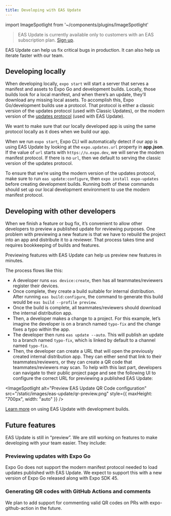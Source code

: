 ```yaml
---
title: Developing with EAS Update
---
```


import ImageSpotlight from '~/components/plugins/ImageSpotlight'

> EAS Update is currently available only to customers with an EAS subscription plan. [Sign up](https://expo.dev/accounts/[account]/settings/subscriptions).

EAS Update can help us fix critical bugs in production. It can also help us iterate faster with our team.

## Developing locally

When developing locally, `expo start` will start a server that serves a manifest and assets to Expo Go and development builds. Locally, those builds look for a local manifest, and when there’s an update, they’ll download any missing local assets. To accomplish this, Expo Go/development builds use a protocol. That protocol is either a classic version of the updates protocol (used with Classic Updates), or the modern version of the [updates protocol](/technical-specs/expo-updates-0) (used with EAS Update).

We want to make sure that our locally developed app is using the same protocol locally as it does when we build our app.

When we run `expo start`, Expo CLI will automatically detect if our app is using EAS Update by looking at the `expo.updates.url` property in **app.json**. If the value of `url` starts with `https://u.expo.dev`, we will serve the modern manifest protocol. If there is no `url`, then we default to serving the classic version of the updates protocol.

To ensure that we’re using the modern version of the updates protocol, make sure to run `eas update:configure`, then `expo install expo-updates` before creating development builds. Running both of these commands should set up our local development environment to use the modern manifest protocol.

## Developing with other developers

When we finish a feature or bug fix, it’s convenient to allow other developers to preview a published update for reviewing purposes. One problem with previewing a new feature is that we have to rebuild the project into an app and distribute it to a reviewer. That process takes time and requires bookkeeping of builds and features.

Previewing features with EAS Update can help us preview new features in minutes.

The process flows like this:

- A developer runs `eas device:create`, then has all teammates/reviewers register their devices.
- Once complete, they create a build suitable for internal distribution. After running `eas build:configure`, the command to generate this build would be `eas build --profile preview`.
- Once the build is complete, all teammates/reviewers should download the internal distribution app.
- Then, a developer makes a change to a project. For this example, let’s imagine the developer is on a branch named `typo-fix` and the change fixes a typo within the app.
- The developer then runs `eas update --auto`. This will publish an update to a branch named `typo-fix`, which is linked by default to a channel named `typo-fix`.
- Then, the developer can create a URL that will open the previously created internal distribution app. They can either send that link to their teammates/reviewers, or they can create a QR code that teammates/reviewers may scan. To help with this last part, developers can navigate to their public project page and see the following UI to configure the correct URL for previewing a published EAS Update:

<ImageSpotlight alt="Preview EAS Update QR Code configuration" src="/static/images/eas-update/qr-preview.png" style={{ maxHeight: "700px", width: "auto" }} />

[Learn more](/eas-update/expo-dev-client) on using EAS Update with development builds.

## Future features

EAS Update is still in “preview”. We are still working on features to make developing with your team easier. They include:

### Previewing updates with Expo Go

Expo Go does not support the modern manifest protocol needed to load updates published with EAS Update. We expect to support this with a new version of Expo Go released along with Expo SDK 45.

### Generating QR codes with GitHub Actions and comments

We plan to add support for commenting valid QR codes on PRs with expo-github-action in the future.
